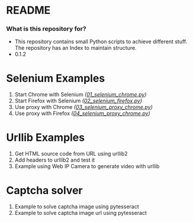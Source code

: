 # README #


### What is this repository for? ###

* This repository contains small Python scripts to achieve different stuff. The repository has an Index to maintain structure.
* 0.1.2

# Selenium Examples

1. Start Chrome with Selenium *([01_selenium_chrome.py](Selenium/01_selenium_chrome.py))*
2. Start Firefox with Selenium *([02_selenium_firefox.py](Selenium/02_selenium_firefox.py))*
3. Use proxy with Chrome *([03_selenium_proxy_chrome.py](Selenium/03_selenium_proxy_chrome.py))*
4. Use proxy with Firefox *([04_selenium_proxy_chrome.py](Selenium/04_selenium_proxy_chrome.py))*

# Urllib Examples

1. Get HTML source code from URL using urllib2 
2. Add headers to urllib2 and test it 
3. Example using Web IP Camera to generate video with urllib 

# Captcha solver

1. Example to solve captcha image using pytesseract
1. Example to solve captcha image url using pytesseract
